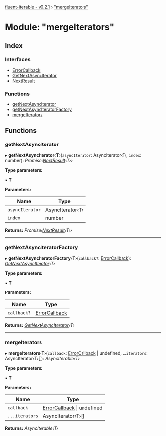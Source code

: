 [fluent-iterable - v0.2.1](../README.md) › ["mergeIterators"](_mergeiterators_.md)

# Module: "mergeIterators"

## Index

### Interfaces

* [ErrorCallback](../interfaces/_mergeiterators_.errorcallback.md)
* [GetNextAsyncIterator](../interfaces/_mergeiterators_.getnextasynciterator.md)
* [NextResult](../interfaces/_mergeiterators_.nextresult.md)

### Functions

* [getNextAsyncIterator](_mergeiterators_.md#getnextasynciterator)
* [getNextAsyncIteratorFactory](_mergeiterators_.md#getnextasynciteratorfactory)
* [mergeIterators](_mergeiterators_.md#mergeiterators)

## Functions

###  getNextAsyncIterator

▸ **getNextAsyncIterator**‹**T**›(`asyncIterator`: AsyncIterator‹T›, `index`: number): *Promise‹[NextResult](../interfaces/_mergeiterators_.nextresult.md)‹T››*

**Type parameters:**

▪ **T**

**Parameters:**

Name | Type |
------ | ------ |
`asyncIterator` | AsyncIterator‹T› |
`index` | number |

**Returns:** *Promise‹[NextResult](../interfaces/_mergeiterators_.nextresult.md)‹T››*

___

###  getNextAsyncIteratorFactory

▸ **getNextAsyncIteratorFactory**‹**T**›(`callback?`: [ErrorCallback](../interfaces/_mergeiterators_.errorcallback.md)): *[GetNextAsyncIterator](../interfaces/_mergeiterators_.getnextasynciterator.md)‹T›*

**Type parameters:**

▪ **T**

**Parameters:**

Name | Type |
------ | ------ |
`callback?` | [ErrorCallback](../interfaces/_mergeiterators_.errorcallback.md) |

**Returns:** *[GetNextAsyncIterator](../interfaces/_mergeiterators_.getnextasynciterator.md)‹T›*

___

###  mergeIterators

▸ **mergeIterators**‹**T**›(`callback`: [ErrorCallback](../interfaces/_mergeiterators_.errorcallback.md) | undefined, ...`iterators`: AsyncIterator‹T›[]): *AsyncIterable‹T›*

**Type parameters:**

▪ **T**

**Parameters:**

Name | Type |
------ | ------ |
`callback` | [ErrorCallback](../interfaces/_mergeiterators_.errorcallback.md) &#124; undefined |
`...iterators` | AsyncIterator‹T›[] |

**Returns:** *AsyncIterable‹T›*

